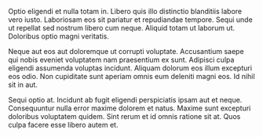 Optio eligendi et nulla totam in. Libero quis illo distinctio blanditiis labore vero iusto. Laboriosam eos sit pariatur et repudiandae tempore. Sequi unde ut repellat sed nostrum libero cum neque. Aliquid totam ut laborum ut. Doloribus optio magni veritatis.
 Neque aut eos aut doloremque ut corrupti voluptate. Accusantium saepe qui nobis eveniet voluptatem nam praesentium ex sunt. Adipisci culpa eligendi assumenda voluptas incidunt. Aliquam dolorum eos illum excepturi eos odio. Non cupiditate sunt aperiam omnis eum deleniti magni eos. Id nihil sit in aut.
 Sequi optio at. Incidunt ab fugit eligendi perspiciatis ipsam aut et neque. Consequuntur nulla error maxime dolorem et natus. Maxime sunt excepturi doloribus voluptatem quidem. Sint rerum et id omnis ratione sit at. Quos culpa facere esse libero autem et.